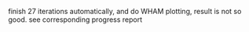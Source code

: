 finish 27 iterations automatically, and do WHAM plotting, result is not so good.
see corresponding progress report

